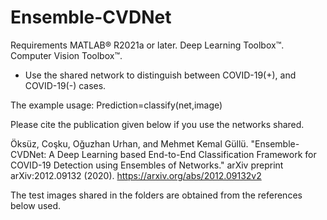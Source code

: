 # Ensemble-CVDNet

Requirements
MATLAB® R2021a or later.
Deep Learning Toolbox™.
Computer Vision Toolbox™.

- Use the shared network to distinguish between COVID-19(+), and COVID-19(-) cases.

The example usage:  Prediction=classify(net,image)

Please cite the publication given below if you use the networks shared.

Öksüz, Coşku, Oğuzhan Urhan, and Mehmet Kemal Güllü. "Ensemble-CVDNet: A Deep Learning based End-to-End Classification Framework for COVID-19 Detection using Ensembles of Networks." arXiv preprint arXiv:2012.09132 (2020). https://arxiv.org/abs/2012.09132v2


The test images shared in the folders are obtained from the references below used. 

